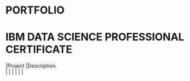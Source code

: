 # PORTFOLIO


# IBM DATA SCIENCE PROFESSIONAL CERTIFICATE




|Project      |Description.       
|             |
|
|
|
|
